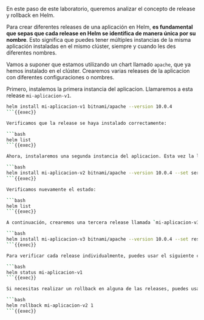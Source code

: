 En este paso de este laboratorio, queremos analizar el concepto de release y rollback en Helm.

Para crear diferentes releases de una aplicación en Helm, **es fundamental que sepas que cada release en Helm se identifica de manera única por su nombre**. Esto significa que puedes tener múltiples instancias de la misma aplicación instaladas en el mismo clúster, siempre y cuando les des diferentes nombres. 

Vamos a suponer que estamos utilizando un chart llamado `apache`, que ya hemos instalado en el clúster. Crearemos varias releases de la aplicacion con diferentes configuraciones o nombres.

Primero, instalemos la primera instancia del aplicacion. Llamaremos a esta release `mi-aplicacion-v1`.

```bash
helm install mi-aplicacion-v1 bitnami/apache --version 10.0.4
```{{exec}}

Verificamos que la release se haya instalado correctamente:

```bash
helm list
```{{exec}}

Ahora, instalaremos una segunda instancia del aplicacion. Esta vez la llamaremos `mi-aplicacion-v2`. Podemos también personalizar algunos valores para esta release.

```bash
helm install mi-aplicacion-v2 bitnami/apache --version 10.0.4 --set service.type=NodePort
```{{exec}}

Verificamos nuevamente el estado:

```bash
helm list
```{{exec}}

A continuación, crearemos una tercera release llamada `mi-aplicacion-v3`, esta vez configurando un recurso de límites de CPU.

```bash
helm install mi-aplicacion-v3 bitnami/apache --version 10.0.4 --set resources.limits.cpu=500m
```{{exec}}

Para verificar cada release individualmente, puedes usar el siguiente comando:

```bash
helm status mi-aplicacion-v1
```{{exec}}

Si necesitas realizar un rollback en alguna de las releases, puedes usar el siguiente comando:

```bash
helm rollback mi-aplicacion-v2 1
```{{exec}}